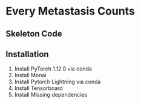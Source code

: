 # Every Metastasis Counts 

## Skeleton Code

## Installation
1) Install PyTorch 1.12.0 via conda
2) Install Monai
3) Install Pytorch Lightning via conda 
4) Install Tensorboard
4) Install Missing dependencies


